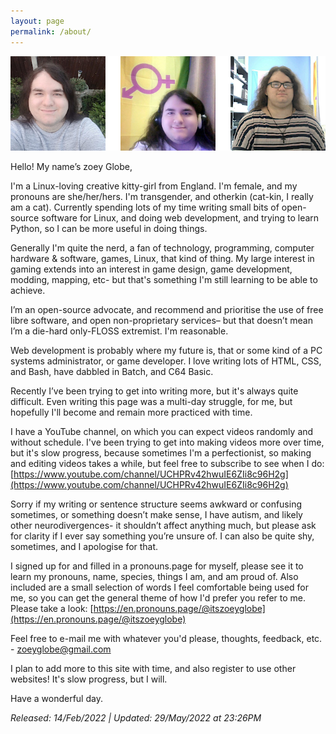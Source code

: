 ```yaml
---
layout: page
permalink: /about/
---
```

<head>
  
<link rel="canonical" href="https://itszoeyglobe.github.io/about/">
<meta name="description" content="I'm a Linux-loving creative kitty-girl from England. I'm female, and my pronouns are she/her/hers. I'm transgender, and otherkin (cat-kin, I really am a cat).">
<meta name="author" content="itszoeyglobe,zoeyglobe">
<meta name="keywords" content="HTML,CSS,itszoeyglobe,zoeyglobe">

</head>

![face](https://raw.githubusercontent.com/itszoeyglobe/itszoeyglobe.github.io/main/assets/faces-for-about_new.png)

Hello! My name’s zoey Globe,

I'm a Linux-loving creative kitty-girl from England. I'm female, and my pronouns are she/her/hers. I'm transgender, and otherkin (cat-kin, I really am a cat). Currently spending lots of my time writing small bits of open-source software for Linux, and doing web development, and trying to learn Python, so I can be more useful in doing things. 

Generally I'm quite the nerd, a fan of technology, programming, computer hardware & software, games, Linux, that kind of thing. My large interest in gaming extends into an interest in game design, game development, modding, mapping, etc- but that's something I'm still learning to be able to achieve.

I’m an open-source advocate, and recommend and prioritise the use of free libre software, and open non-proprietary services– but that doesn’t mean I’m a die-hard only-FLOSS extremist. I'm reasonable.

Web development is probably where my future is, that or some kind of a PC systems administrator, or game developer. I love writing lots of HTML, CSS, and Bash, have dabbled in Batch, and C64 Basic.

Recently I’ve been trying to get into writing more, but it's always quite difficult. Even writing this page was a multi-day struggle, for me, but hopefully I'll become and remain more practiced with time.

I have a YouTube channel, on which you can expect videos randomly and without schedule. I've been trying to get into making videos more over time, but it's slow progress, because sometimes I'm a perfectionist, so making and editing videos takes a while, but feel free to subscribe to see when I do: [https://www.youtube.com/channel/UCHPRv42hwuIE6ZIi8c96H2g](https://www.youtube.com/channel/UCHPRv42hwuIE6ZIi8c96H2g)

Sorry if my writing or sentence structure seems awkward or confusing sometimes, or something doesn’t make sense, I have autism, and likely other neurodivergences- it shouldn’t affect anything much, but please ask for clarity if I ever say something you’re unsure of. I can also be quite shy, sometimes, and I apologise for that.

I signed up for and filled in a pronouns.page for myself, please see it to learn my pronouns, name, species, things I am, and am proud of. Also included are a small selection of words I feel comfortable being used for me, so you can get the general theme of how I'd prefer you refer to me. Please take a look: [https://en.pronouns.page/@itszoeyglobe](https://en.pronouns.page/@itszoeyglobe)

Feel free to e-mail me with whatever you'd please, thoughts, feedback, etc. - zoeyglobe@gmail.com

I plan to add more to this site with time, and also register to use other websites! It's slow progress, but I will.

Have a wonderful day.

*Released: 14/Feb/2022 | Updated: 29/May/2022 at 23:26PM*
